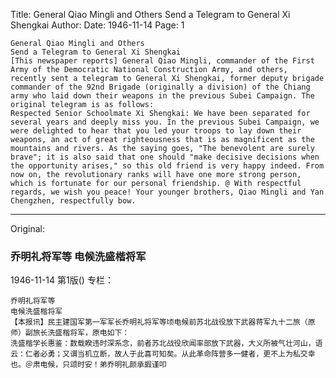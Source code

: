 Title: General Qiao Mingli and Others Send a Telegram to General Xi Shengkai
Author: 
Date: 1946-11-14
Page: 1

    General Qiao Mingli and Others
    Send a Telegram to General Xi Shengkai
    [This newspaper reports] General Qiao Mingli, commander of the First Army of the Democratic National Construction Army, and others, recently sent a telegram to General Xi Shengkai, former deputy brigade commander of the 92nd Brigade (originally a division) of the Chiang army who laid down their weapons in the previous Subei Campaign. The original telegram is as follows:
    Respected Senior Schoolmate Xi Shengkai: We have been separated for several years and deeply miss you. In the previous Subei Campaign, we were delighted to hear that you led your troops to lay down their weapons, an act of great righteousness that is as magnificent as the mountains and rivers. As the saying goes, "The benevolent are surely brave"; it is also said that one should "make decisive decisions when the opportunity arises," so this old friend is very happy indeed. From now on, the revolutionary ranks will have one more strong person, which is fortunate for our personal friendship. @ With respectful regards, we wish you peace! Your younger brothers, Qiao Mingli and Yan Chengzhen, respectfully bow.



<hr /> 

Original: 


### 乔明礼将军等  电候洗盛楷将军

1946-11-14
第1版()
专栏：

    乔明礼将军等
    电候洗盛楷将军
    【本报讯】民主建国军第一军军长乔明礼将军等顷电候前苏北战役放下武器蒋军九十二旅（原师）副旅长洗盛楷将军，原电如下：
    洗盛楷学长惠鉴：数载睽违时深系念，前者苏北战役欣闻率部放下武器，大义所被气壮河山，语云：仁者必勇；又谓当机立断，故人于此喜可知矣。从此革命阵营多一健者，更不上为私交幸也。＠肃电候，只颂时安！弟乔明礼颜承嘏谨叩
